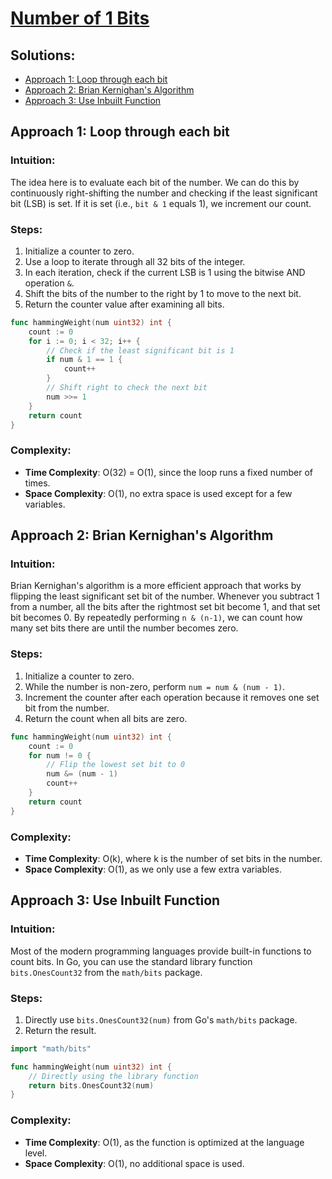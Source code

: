 # [Number of 1 Bits](https://leetcode.com/problems/number-of-1-bits/)

## Solutions:
- [Approach 1: Loop through each bit](#approach-1-loop-through-each-bit)
- [Approach 2: Brian Kernighan's Algorithm](#approach-2-brian-kernighans-algorithm)
- [Approach 3: Use Inbuilt Function](#approach-3-use-inbuilt-function)

## Approach 1: Loop through each bit

### Intuition:
The idea here is to evaluate each bit of the number. We can do this by continuously right-shifting the number and checking if the least significant bit (LSB) is set. If it is set (i.e., `bit & 1` equals 1), we increment our count.

### Steps:
1. Initialize a counter to zero.
2. Use a loop to iterate through all 32 bits of the integer.
3. In each iteration, check if the current LSB is 1 using the bitwise AND operation `&`.
4. Shift the bits of the number to the right by 1 to move to the next bit.
5. Return the counter value after examining all bits.

```go
func hammingWeight(num uint32) int {
    count := 0
    for i := 0; i < 32; i++ {
        // Check if the least significant bit is 1
        if num & 1 == 1 {
            count++
        }
        // Shift right to check the next bit
        num >>= 1
    }
    return count
}
```

### Complexity:
- **Time Complexity**: O(32) = O(1), since the loop runs a fixed number of times.
- **Space Complexity**: O(1), no extra space is used except for a few variables.

## Approach 2: Brian Kernighan's Algorithm

### Intuition:
Brian Kernighan's algorithm is a more efficient approach that works by flipping the least significant set bit of the number. Whenever you subtract 1 from a number, all the bits after the rightmost set bit become 1, and that set bit becomes 0. By repeatedly performing `n & (n-1)`, we can count how many set bits there are until the number becomes zero.

### Steps:
1. Initialize a counter to zero.
2. While the number is non-zero, perform `num = num & (num - 1)`.
3. Increment the counter after each operation because it removes one set bit from the number.
4. Return the count when all bits are zero.

```go
func hammingWeight(num uint32) int {
    count := 0
    for num != 0 {
        // Flip the lowest set bit to 0
        num &= (num - 1)
        count++
    }
    return count
}
```

### Complexity:
- **Time Complexity**: O(k), where k is the number of set bits in the number.
- **Space Complexity**: O(1), as we only use a few extra variables.

## Approach 3: Use Inbuilt Function

### Intuition:
Most of the modern programming languages provide built-in functions to count bits. In Go, you can use the standard library function `bits.OnesCount32` from the `math/bits` package.

### Steps:
1. Directly use `bits.OnesCount32(num)` from Go's `math/bits` package.
2. Return the result.

```go
import "math/bits"

func hammingWeight(num uint32) int {
    // Directly using the library function
    return bits.OnesCount32(num)
}
```

### Complexity:
- **Time Complexity**: O(1), as the function is optimized at the language level.
- **Space Complexity**: O(1), no additional space is used.

